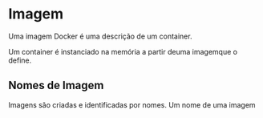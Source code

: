 # Imagem #

>
Uma imagem Docker é uma descrição de um container. 
>
>
Um container é instanciado na memória a partir deuma imagemque o define.
>
>
## Nomes de Imagem ##
>
Imagens são criadas e identificadas por nomes. Um nome de uma imagem

